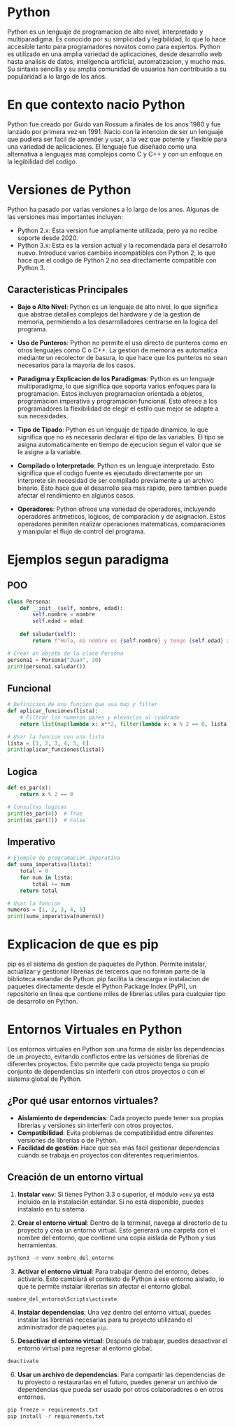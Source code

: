 # Python

Python es un lenguaje de programacion de alto nivel, interpretado y multiparadigma. Es conocido por su simplicidad y legibilidad, lo que lo hace accesible tanto para programadores novatos como para expertos. Python es utilizado en una amplia variedad de aplicaciones, desde desarrollo web hasta analisis de datos, inteligencia artificial, automatizacion, y mucho mas. Su sintaxis sencilla y su amplia comunidad de usuarios han contribuido a su popularidad a lo largo de los años.

# En que contexto nacio Python

Python fue creado por Guido van Rossum a finales de los anos 1980 y fue lanzado por primera vez en 1991. Nacio con la intencion de ser un lenguaje que pudiera ser facil de aprender y usar, a la vez que potente y flexible para una variedad de aplicaciones. El lenguaje fue diseñado como una alternativa a lenguajes mas complejos como C y C++ y con un enfoque en la legibilidad del codigo.

# Versiones de Python

Python ha pasado por varias versiones a lo largo de los anos. Algunas de las versiones mas importantes incluyen:

- Python 2.x: Esta version fue ampliamente utilizada, pero ya no recibe soporte desde 2020.
- Python 3.x: Esta es la version actual y la recomendada para el desarrollo nuevo. Introduce varios cambios incompatibles con Python 2, lo que hace que el codigo de Python 2 no sea directamente compatible con Python 3.

## Caracteristicas Principales

- **Bajo o Alto Nivel**: Python es un lenguaje de alto nivel, lo que significa que abstrae detalles complejos del hardware y de la gestion de memoria, permitiendo a los desarrolladores centrarse en la logica del programa.
  
- **Uso de Punteros**: Python no permite el uso directo de punteros como en otros lenguajes como C o C++. La gestion de memoria es automatica mediante un recolector de basura, lo que hace que los punteros no sean necesarios para la mayoria de los casos.

- **Paradigma y Explicacion de los Paradigmas**: Python es un lenguaje multiparadigma, lo que significa que soporta varios enfoques para la programacion. Estos incluyen programacion orientada a objetos, programacion imperativa y programacion funcional. Esto ofrece a los programadores la flexibilidad de elegir el estilo que mejor se adapte a sus necesidades.

- **Tipo de Tipado**: Python es un lenguaje de tipado dinamico, lo que significa que no es necesario declarar el tipo de las variables. El tipo se asigna automaticamente en tiempo de ejecucion segun el valor que se le asigne a la variable.

- **Compilado o Interpretado**: Python es un lenguaje interpretado. Esto significa que el codigo fuente es ejecutado directamente por un interprete sin necesidad de ser compilado previamente a un archivo binario. Esto hace que el desarrollo sea mas rapido, pero tambien puede afectar el rendimiento en algunos casos.

- **Operadores**: Python ofrece una variedad de operadores, incluyendo operadores aritmeticos, logicos, de comparacion y de asignacion. Estos operadores permiten realizar operaciones matematicas, comparaciones y manipular el flujo de control del programa.

# Ejemplos segun paradigma

## POO

```python
class Persona:
    def __init__(self, nombre, edad):
        self.nombre = nombre
        self.edad = edad
    
    def saludar(self):
        return f"Hola, mi nombre es {self.nombre} y tengo {self.edad} años."

# Crear un objeto de la clase Persona
persona1 = Persona("Juan", 30)
print(persona1.saludar())
```

## Funcional

```python
# Definicion de una funcion que usa map y filter
def aplicar_funciones(lista):
    # Filtrar los numeros pares y elevarlos al cuadrado
    return list(map(lambda x: x**2, filter(lambda x: x % 2 == 0, lista)))

# Usar la funcion con una lista
lista = [1, 2, 3, 4, 5, 6]
print(aplicar_funciones(lista))
```

## Logica

```python
def es_par(x):
    return x % 2 == 0

# Consultas logicas
print(es_par(4))  # True
print(es_par(7))  # False
```

## Imperativo

```python
# Ejemplo de programación imperativa
def suma_imperativa(lista):
    total = 0
    for num in lista:
        total += num
    return total

# Usar la funcion
numeros = [1, 2, 3, 4, 5]
print(suma_imperativa(numeros))
```

# Explicacion de que es pip

pip es el sistema de gestion de paquetes de Python. Permite instalar, actualizar y gestionar librerias de terceros que no forman parte de la biblioteca estandar de Python. pip facilita la descarga e instalacion de paquetes directamente desde el Python Package Index (PyPI), un repositorio en linea que contiene miles de librerias utiles para cualquier tipo de desarrollo en Python.

# Entornos Virtuales en Python

Los entornos virtuales en Python son una forma de aislar las dependencias de un proyecto, evitando conflictos entre las versiones de librerías de diferentes proyectos. Esto permite que cada proyecto tenga su propio conjunto de dependencias sin interferir con otros proyectos o con el sistema global de Python.

## ¿Por qué usar entornos virtuales?

- **Aislamiento de dependencias**: Cada proyecto puede tener sus propias librerías y versiones sin interferir con otros proyectos.
- **Compatibilidad**: Evita problemas de compatibilidad entre diferentes versiones de librerías o de Python.
- **Facilidad de gestión**: Hace que sea más fácil gestionar dependencias cuando se trabaja en proyectos con diferentes requerimientos.

## Creación de un entorno virtual

1. **Instalar `venv`**: Si tienes Python 3.3 o superior, el módulo `venv` ya está incluido en la instalación estándar. Si no está disponible, puedes instalarlo en tu sistema.
   
2. **Crear el entorno virtual**: Dentro de la terminal, navega al directorio de tu proyecto y crea un entorno virtual. Esto generará una carpeta con el nombre del entorno, que contiene una copia aislada de Python y sus herramientas.

```bash
python3 -m venv nombre_del_entorno
```

3. **Activar el entorno virtual**: Para trabajar dentro del entorno, debes activarlo. Esto cambiará el contexto de Python a ese entorno aislado, lo que te permite instalar librerías sin afectar el entorno global.

```bash
nombre_del_entorno\Scripts\activate
```

4. **Instalar dependencias**: Una vez dentro del entorno virtual, puedes instalar las librerías necesarias para tu proyecto utilizando el administrador de paquetes `pip`.

5. **Desactivar el entorno virtual**: Después de trabajar, puedes desactivar el entorno virtual para regresar al entorno global.

```bash
deactivate
```

6. **Usar un archivo de dependencias**: Para compartir las dependencias de tu proyecto o restaurarlas en el futuro, puedes generar un archivo de dependencias que pueda ser usado por otros colaboradores o en otros entornos.

```bash
pip freeze > requirements.txt
pip install -r requirements.txt
```
